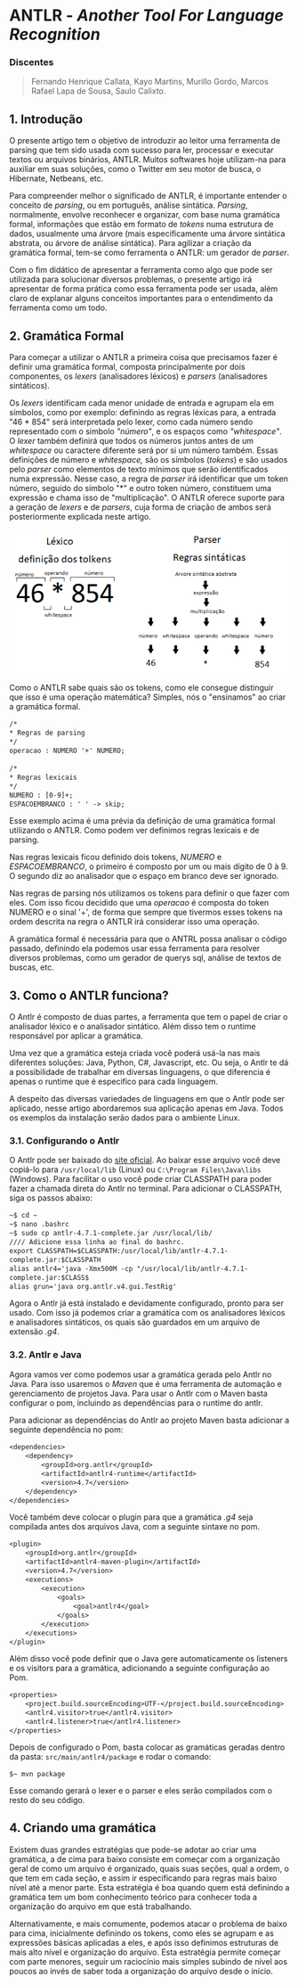 # ANTLR - _Another Tool For Language Recognition_

### Discentes
> Fernando Henrique Callata, 
> Kayo Martins, 
> Murillo Gordo, 
> Marcos Rafael Lapa de Sousa, 
> Saulo Calixto.

## 1. Introdução

O presente artigo tem o objetivo de introduzir ao leitor uma ferramenta de parsing que tem sido usada com sucesso para ler, processar e executar textos ou arquivos binários, ANTLR. Muitos softwares hoje utilizam-na para auxiliar em suas soluções, como o Twitter em seu motor de busca, o Hibernate, Netbeans, etc.

Para compreender melhor o significado de ANTLR, é importante entender o conceito de _parsing_, ou em português, análise sintática. _Parsing_, normalmente, envolve reconhecer e organizar, com base numa gramática formal, informações que estão em formato de _tokens_ numa estrutura de dados, usualmente uma árvore (mais especificamente uma árvore sintática abstrata, ou árvore de análise sintática). Para agilizar a criação da gramática formal, tem-se como ferramenta o ANTLR: um gerador de _parser_.

Com o fim didático de apresentar a ferramenta como algo que pode ser utilizada para solucionar diversos problemas, o presente artigo irá apresentar de forma prática como essa ferramenta pode ser usada, além claro de explanar alguns conceitos importantes para o entendimento da ferramenta como um todo.

## 2. Gramática Formal

Para começar a utilizar o ANTLR a primeira coisa que precisamos fazer é definir uma gramática formal, composta principalmente por dois componentes, os _lexers_ (analisadores léxicos) e _parsers_ (analisadores sintáticos).

Os _lexers_ identificam cada menor unidade de entrada e agrupam ela em símbolos, como por exemplo: definindo as regras léxicas para, a entrada "46 * 854" será interpretada pelo lexer, como cada número sendo representado com o simbolo _"número"_, e os espaços como _"whitespace"_. O _lexer_ também definirá que todos os números juntos antes de um _whitespace_ ou caractere diferente será por si um número também. Essas definições de número e _whitespace,_ são os símbolos (_tokens_) e são usados pelo _parser_ como elementos de texto mínimos que serão identificados numa expressão. Nesse caso, a regra de _parser_ irá identificar que um token número, seguido do símbolo "*" e outro token número, constituem uma expressão e chama isso de "multiplicação". O ANTLR oferece suporte para a geração de _lexers_ e de _parsers_, cuja forma de criação de ambos será posteriormente explicada neste artigo.

![imagem_lexer](./imagens/lexer-parser-center-1030x187.png)

Como o ANTLR sabe quais são os tokens, como ele consegue distinguir que isso é uma operação matemática? Simples, nós o "ensinamos" ao criar a gramática formal.
```
/*
* Regras de parsing
*/
operacao : NUMERO '+' NUMERO;

/*
* Regras lexicais
*/
NUMERO : [0-9]+;
ESPACOEMBRANCO : ' ' -> skip;
```
Esse exemplo acima é uma prévia da definição de uma gramática formal utilizando o ANTLR. Como podem ver definimos regras lexicais e de parsing.

Nas regras lexicais ficou definido dois tokens, _NUMERO_ e _ESPACOEMBRANCO_, o primeiro é composto por um ou mais dígito de 0 à 9. O segundo diz ao analisador que o espaço em branco deve ser ignorado.

Nas regras de parsing nós utilizamos os tokens para definir o que fazer com eles. Com isso ficou decidido que uma _operacao_ é composta do token NUMERO e o sinal '+', de forma que sempre que tivermos esses tokens na ordem descrita na regra o ANTLR irá considerar isso uma operação.

A gramática formal é necessária para que o ANTRL possa analisar o código passado, definindo ela podemos usar essa ferramenta para resolver diversos problemas, como um gerador de querys sql, análise de textos de buscas, etc.

## 3. Como o ANTLR funciona?
O Antlr é composto de duas partes, a ferramenta que tem o papel de criar o analisador léxico e o analisador sintático. Além disso tem o runtime responsável por aplicar a gramática.

Uma vez que a gramática esteja criada você poderá usá-la nas mais diferentes soluções: Java, Python, C#, Javascript, etc. Ou seja, o Antlr te dá a possibilidade de trabalhar em diversas linguagens, o que diferencia é apenas o runtime que é especifico para cada linguagem.

A despeito das diversas variedades de linguagens em que o Antlr pode ser aplicado, nesse artigo abordaremos sua aplicação apenas em Java.
Todos os exemplos da instalação serão dados para o ambiente Linux.

### 3.1. Configurando o Antlr
O Antlr pode ser baixado do [site oficial](http://www.antlr.org/download/antlr-4.7.1-complete.jar).
Ao baixar esse arquivo você deve copiá-lo para `/usr/local/lib` (Linux) ou `C:\Program Files\Java\libs` (Windows).
Para facilitar o uso você pode criar CLASSPATH para poder fazer a chamada direta do Antlr no terminal. Para adicionar o CLASSPATH, siga os passos abaixo:

```
~$ cd ~
~$ nano .bashrc
~$ sudo cp antlr-4.7.1-complete.jar /usr/local/lib/
//// Adicione essa linha ao final do bashrc.
export CLASSPATH=$CLASSPATH:/usr/local/lib/antlr-4.7.1-complete.jar:$CLASSPATH
alias antlr4='java -Xmx500M -cp "/usr/local/lib/antlr-4.7.1-complete.jar:$CLASS$
alias grun='java org.antlr.v4.gui.TestRig'
```
Agora o Antlr já está instalado e devidamente configurado, pronto para ser usado. Com isso já podemos criar a gramática com os analisadores léxicos e analisadores sintáticos, os quais são guardados em um arquivo de extensão *.g4*.

### 3.2. Antlr e Java
Agora vamos ver como podemos usar a gramática gerada pelo Antlr no Java. Para isso usaremos o *Maven* que é uma ferramenta de automação e gerenciamento de projetos Java. 
Para usar o Antlr com o Maven basta configurar o pom, incluindo as dependências para o runtime do antlr.

Para adicionar as dependências do Antlr ao projeto Maven basta adicionar a seguinte dependência no pom:
```
<dependencies>
	<dependency>
		<groupId>org.antlr</groupId>
		<artifactId>antlr4-runtime</artifactId>
		<version>4.7</version>
	</dependency>
</dependencies>
```
Você também deve colocar o plugin para que a gramática *.g4* seja compilada antes dos arquivos Java, com a seguinte sintaxe no pom.

```
<plugin>
	<groupId>org.antlr</groupId>
	<artifactId>antlr4-maven-plugin</artifactId>
	<version>4.7</version>
	<executions>
		<execution>
			<goals>
				<goal>antlr4</goal>
			</goals>
		</execution>
	</executions>
</plugin>
```
Além disso você pode definir que o Java gere automaticamente os listeners e os visitors para a gramática, adicionando a seguinte configuração ao Pom.

```
<properties>
	<project.build.sourceEncoding>UTF-</project.build.sourceEncoding>
	<antlr4.visitor>true</antlr4.visitor>
	<antlr4.listener>true</antlr4.listener>
</properties>
```
Depois de configurado o Pom, basta colocar as gramáticas geradas dentro da pasta: `src/main/antlr4/package` e rodar o comando:

```
$~ mvn package
```
Esse comando gerará o lexer e o parser  e eles serão compilados com o resto do seu código.

## 4. Criando uma gramática

Existem duas grandes estratégias que pode-se adotar ao criar uma gramática, a de cima para baixo consiste em começar com a organização geral de como um arquivo é organizado, quais suas seções, qual a ordem, o que tem em cada seção, e assim ir especificando para regras mais baixo nível até a menor parte. Esta estratégia é boa quando quem está definindo a gramática tem um bom conhecimento teórico para conhecer toda a organização do arquivo em que está trabalhando.

Alternativamente, e mais comumente, podemos atacar o problema de baixo para cima, inicialmente definindo os tokens, como eles se agrupam e as expressões básicas aplicadas a eles, e após isso definimos estruturas de mais alto nível e organização do arquivo. Esta estratégia permite começar com parte menores, seguir um raciocínio mais simples subindo de nível aos poucos ao invés de saber toda a organização do arquivo desde o início.
